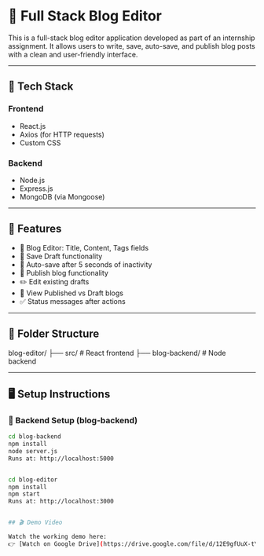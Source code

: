 # 📝 Full Stack Blog Editor

This is a full-stack blog editor application developed as part of an internship assignment. It allows users to write, save, auto-save, and publish blog posts with a clean and user-friendly interface.

---

## 🔧 Tech Stack

### Frontend
- React.js
- Axios (for HTTP requests)
- Custom CSS

### Backend
- Node.js
- Express.js
- MongoDB (via Mongoose)

---

## 🚀 Features

- 📝 Blog Editor: Title, Content, Tags fields
- 💾 Save Draft functionality
- 🔁 Auto-save after 5 seconds of inactivity
- 🚀 Publish blog functionality
- ✏️ Edit existing drafts
- 📃 View Published vs Draft blogs
- ✅ Status messages after actions

---

## 📁 Folder Structure

blog-editor/
├── src/ # React frontend
├── blog-backend/ # Node backend



---

## 🖥 Setup Instructions

### 🔹 Backend Setup (blog-backend)

```bash
cd blog-backend
npm install
node server.js
Runs at: http://localhost:5000


cd blog-editor
npm install
npm start
Runs at: http://localhost:3000


## 🎬 Demo Video

Watch the working demo here:  
👉 [Watch on Google Drive](https://drive.google.com/file/d/12E9gfUuX-tYhV0E0bM5Cq0kjIdYIJQry/view?usp=sharing)

